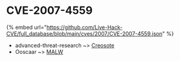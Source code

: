 # CVE-2007-4559
{% embed url="https://github.com/Live-Hack-CVE/full_database/blob/main/cves/2007/CVE-2007-4559.json" %}

* advanced-threat-research ~> [Creosote](https://www.alice-snow.ru/2007/database/cve-2007-4559/creosote-advanced-threat-research)
* Ooscaar ~> [MALW](https://www.alice-snow.ru/2007/database/cve-2007-4559/malw-ooscaar)